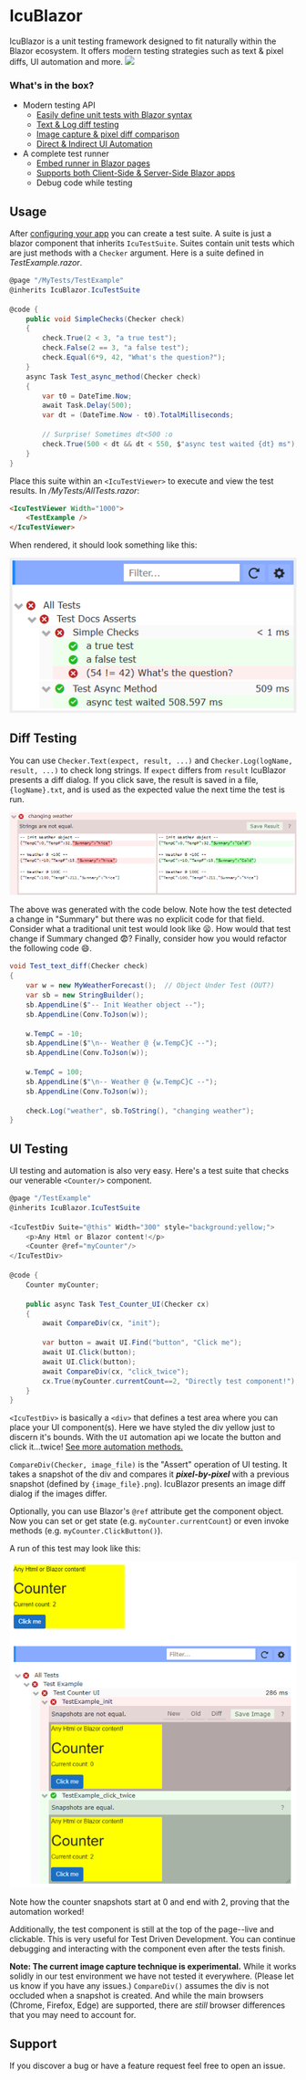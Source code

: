 
# IcuBlazor

IcuBlazor is a unit testing framework designed to fit naturally within the Blazor ecosystem. It offers modern testing strategies such as text & pixel diffs, UI automation and more.
![](http://IcuBlazor/Logo?rm)

### What's in the box?
- Modern testing API
	- [Easily define unit tests with Blazor syntax](#usage)
    - [Text & Log diff testing](#diff-testing)
    - [Image capture & pixel diff comparison](#ui-testing)
    - [Direct & Indirect UI Automation](#ui-testing) 
- A complete test runner
    - [Embed runner in Blazor pages](#usage)
    - [Supports both Client-Side & Server-Side Blazor apps](docs/config.md)
    - Debug code while testing
    <!-- - zzz Command Line support? -->

## Usage
After [configuring your app](docs/config.md) you can create a test suite.  A suite is just a blazor component that inherits `IcuTestSuite`.  Suites contain unit tests which are just methods with a `Checker` argument.  Here is a suite defined in *TestExample.razor*.
 
```cs {highlight="2,5,11"}
@page "/MyTests/TestExample"
@inherits IcuBlazor.IcuTestSuite
							
@code {
    public void SimpleChecks(Checker check)
    {
        check.True(2 < 3, "a true test");
        check.False(2 == 3, "a false test");
        check.Equal(6*9, 42, "What's the question?");
    }
    async Task Test_async_method(Checker check)
    {
        var t0 = DateTime.Now;
        await Task.Delay(500);
        var dt = (DateTime.Now - t0).TotalMilliseconds;

        // Surprise! Sometimes dt<500 :o
        check.True(500 < dt && dt < 550, $"async test waited {dt} ms");
    }
}
```

Place this suite within an `<IcuTestViewer>` to execute and view the test results. In */MyTests/AllTests.razor*:
```html
<IcuTestViewer Width="1000">
    <TestExample />
</IcuTestViewer>
``` 

When rendered, it should look something like this:

![](docs/view_simple.png)

## Diff Testing 

You can use `Checker.Text(expect, result, ...)` and `Checker.Log(logName, result, ...)` to check long strings. If `expect` differs from `result` IcuBlazor presents a diff dialog.  If you click save, the result is saved in a file, `{logName}.txt`, and is used as the expected value the next time the test is run.

![](docs/log_test.png)

The above was generated with the code below.  Note how the test detected a change in "Summary" but there was no explicit code for that field.  Consider what a traditional unit test would look like :frowning:.  How would that test change if Summary changed :fearful:?  Finally, consider how you would refactor the following code :smile:.

<!-- To a great extent **we have decoupled the test from the app!**  Traditional unit tests would require you to change your test code if you changed the app behavor.  With `Check.Log()` all you have to do is click `Save Result`. 

So changing your app code doesn't require changing your test code.
-->


```cs {highlight="3,6,16"}
void Test_text_diff(Checker check)
{
    var w = new MyWeatherForecast();  // Object Under Test (OUT?)
    var sb = new StringBuilder();
    sb.AppendLine($"-- Init Weather object --");
    sb.AppendLine(Conv.ToJson(w));

    w.TempC = -10;
    sb.AppendLine($"\n-- Weather @ {w.TempC}C --");
    sb.AppendLine(Conv.ToJson(w));

    w.TempC = 100;
    sb.AppendLine($"\n-- Weather @ {w.TempC}C --");
    sb.AppendLine(Conv.ToJson(w));

    check.Log("weather", sb.ToString(), "changing weather");
}
```

## UI Testing 

UI testing and automation is also very easy. Here's a test suite that checks our venerable `<Counter/>` component.

```cs {highlight="4-7,14-20"}
@page "/TestExample"
@inherits IcuBlazor.IcuTestSuite

<IcuTestDiv Suite="@this" Width="300" style="background:yellow;">
    <p>Any Html or Blazor content!</p>
    <Counter @ref="myCounter"/> 
</IcuTestDiv>

@code {
    Counter myCounter;

    public async Task Test_Counter_UI(Checker cx)
    {
        await CompareDiv(cx, "init");

        var button = await UI.Find("button", "Click me");
        await UI.Click(button);
        await UI.Click(button);
        await CompareDiv(cx, "click_twice");
        cx.True(myCounter.currentCount==2, "Directly test component!");
    }
}
```

`<IcuTestDiv>` is basically a `<div>` that defines a test area where you can place your UI component(s).  Here we have styled the div yellow just to discern it's bounds. With the `UI` automation api we locate the button and click it...twice!  [See more automation methods.](docs/api.md)

`CompareDiv(Checker, image_file)` is the "Assert" operation of UI testing.  It takes a snapshot of the div and compares it **_pixel-by-pixel_** with a previous snapshot (defined by `{image_file}.png`).  IcuBlazor presents an image diff dialog if the images differ.

Optionally, you can use Blazor's `@ref` attribute get the component object. Now you can set or get state (e.g. `myCounter.currentCount`) or even invoke methods (e.g. `myCounter.ClickButton()`).

A run of this test may look like this:

![](docs/ui_tests.png)

Note how the counter snapshots start at 0 and end with 2, proving that the automation worked!  

Additionally, the test component is still at the top of the page--live and clickable. This is very useful for Test Driven Development. You can continue debugging and interacting with the component even after the tests finish.

**Note:  The current image capture technique is experimental.**  While it works solidly in our test environment we have not tested it everywhere.  (Please let us know if you have any issues.)  `CompareDiv()` assumes the div is not occluded when a snapshot is created. And while the main browsers (Chrome, Firefox, Edge) are supported, there are _still_ browser differences that you may need to account for.

## Support
If you discover a bug or have a feature request feel free to open an issue.

